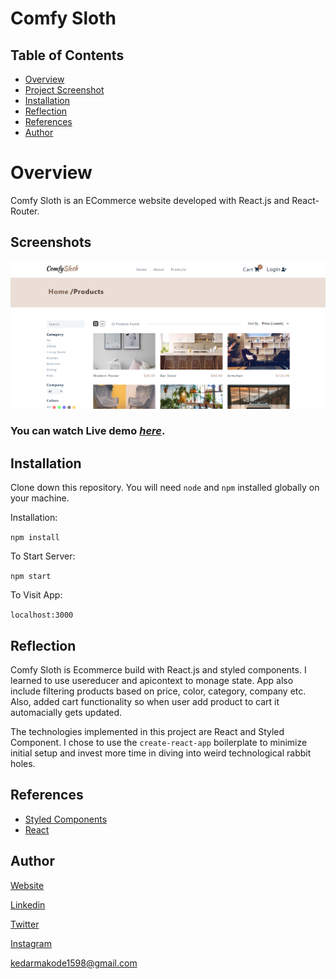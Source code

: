 # Comfy Sloth

## Table of Contents
* [Overview](#overview)
* [Project Screenshot](#screenshots)
* [Installation](#installation)
* [Reflection](#reflection)
* [References](#references)
* [Author](#author)

# Overview
Comfy Sloth is an ECommerce website developed with React.js and React-Router.

## Screenshots
![Example screenshot](./ss2.png) 

### You can watch Live demo [_here_](https://frolicking-selkie-2a3a0b.netlify.app/).

## Installation

Clone down this repository. You will need `node` and `npm` installed globally on your machine.  

Installation:

`npm install`  

To Start Server:

`npm start`  

To Visit App:

`localhost:3000`  

## Reflection

Comfy Sloth is Ecommerce build with React.js and styled components. I learned to use usereducer and apicontext to monage state. App also include filtering products based on price, color, category, company etc. Also, added cart functionality so when user add product to cart it automacially gets updated.

The technologies implemented in this project are React and Styled Component. I chose to use the `create-react-app` boilerplate to minimize initial setup and invest more time in diving into weird technological rabbit holes. 


## References
- [Styled Components](https://styled-components.com/)
- [React](https://reactjs.org/docs/getting-started.html)

## Author

[Website](https://kedarmakode.com/)

[Linkedin](https://www.linkedin.com/in/kedar-makode-9833321ab)

[Twitter](https://twitter.com/Kedar__98)

[Instagram]()

kedarmakode1598@gmail.com


